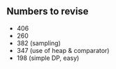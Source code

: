 ## Numbers to revise

+ 406
+ 260
+ 382 (sampling)
+ 347 (use of heap & comparator)
+ 198 (simple DP, easy)
